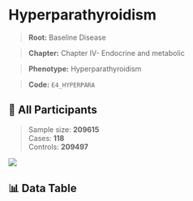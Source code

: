 # Hyperparathyroidism

> **Root:** Baseline Disease  

> **Chapter:** Chapter IV- Endocrine and metabolic  

> **Phenotype:** Hyperparathyroidism  

> **Code:** `E4_HYPERPARA`

## 🧪 All Participants  
> Sample size: **209615**  
> Cases: **118**  
> Controls: **209497**
<img src="/Sensitive/Figures/ALL/Baseline/E4_HYPERPARA.png"/>

## 📊 Data Table
<CsvTableMRF src="/Sensitive/Data/ALL/Baseline/LG_E4_HYPERPARA.csv"/>

